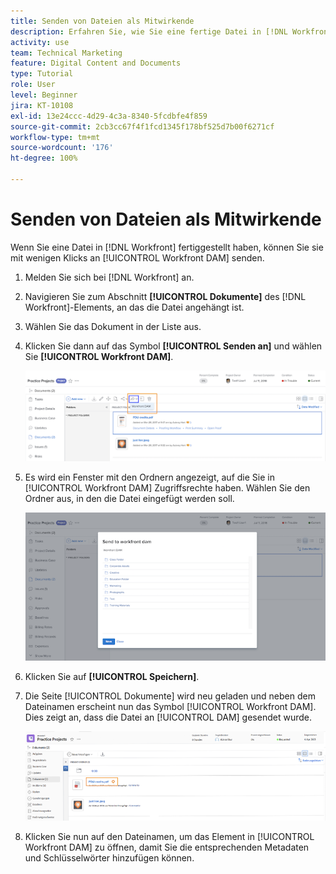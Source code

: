 ```yaml
---
title: Senden von Dateien als Mitwirkende
description: Erfahren Sie, wie Sie eine fertige Datei in [!DNL Workfront] an [!UICONTROL Workfront DAM]senden können.
activity: use
team: Technical Marketing
feature: Digital Content and Documents
type: Tutorial
role: User
level: Beginner
jira: KT-10108
exl-id: 13e24ccc-4d29-4c3a-8340-5fcdbfe4f859
source-git-commit: 2cb3cc67f4f1fcd1345f178bf525d7b00f6271cf
workflow-type: tm+mt
source-wordcount: '176'
ht-degree: 100%

---
```


# Senden von Dateien als Mitwirkende

Wenn Sie eine Datei in [!DNL Workfront] fertiggestellt haben, können Sie sie mit wenigen Klicks an [!UICONTROL Workfront DAM] senden.

1. Melden Sie sich bei [!DNL Workfront] an.
1. Navigieren Sie zum Abschnitt **[!UICONTROL Dokumente]** des [!DNL Workfront]-Elements, an das die Datei angehängt ist.
1. Wählen Sie das Dokument in der Liste aus.
1. Klicken Sie dann auf das Symbol **[!UICONTROL Senden an]** und wählen Sie **[!UICONTROL Workfront DAM]**.

   ![Ein Bild des Symbols [!UICONTROL Freigeben an] in [!DNL Workfront]](assets/04-send-to-wrkfront-dam.png)

1. Es wird ein Fenster mit den Ordnern angezeigt, auf die Sie in [!UICONTROL Workfront DAM] Zugriffsrechte haben. Wählen Sie den Ordner aus, in den die Datei eingefügt werden soll.

   ![Ein Bild des Fensters mit den Ordnern, auf die Sie in [!UICONTROL Workfront DAM Zugriffsrechte haben]](assets/05-workfront-dam-folders.png)

1. Klicken Sie auf **[!UICONTROL Speichern]**.
1. Die Seite [!UICONTROL Dokumente] wird neu geladen und neben dem Dateinamen erscheint nun das Symbol [!UICONTROL Workfront DAM]. Dies zeigt an, dass die Datei an [!UICONTROL DAM] gesendet wurde.

   ![Ein Bild des Symbols [!UICONTROL Workfront DAM] erscheint neben dem Dateinamen](assets/06-dam-logo.png)

1. Klicken Sie nun auf den Dateinamen, um das Element in [!UICONTROL Workfront DAM] zu öffnen, damit Sie die entsprechenden Metadaten und Schlüsselwörter hinzufügen können.
